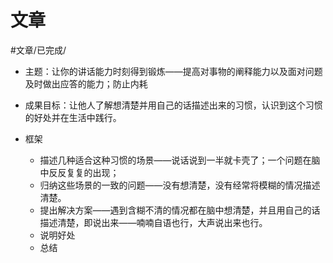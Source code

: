 # 文章
#文章/已完成/

- 主题：让你的讲话能力时刻得到锻炼——提高对事物的阐释能力以及面对问题及时做出应答的能力；防止内耗
- 成果目标：让他人了解想清楚并用自己的话描述出来的习惯，认识到这个习惯的好处并在生活中践行。

- 框架
	- 描述几种适合这种习惯的场景——说话说到一半就卡壳了；一个问题在脑中反反复复的出现；
	- 归纳这些场景的一致的问题——没有想清楚，没有经常将模糊的情况描述清楚。
	- 提出解决方案——遇到含糊不清的情况都在脑中想清楚，并且用自己的话描述清楚，即说出来——喃喃自语也行，大声说出来也行。
	- 说明好处
	- 总结

##